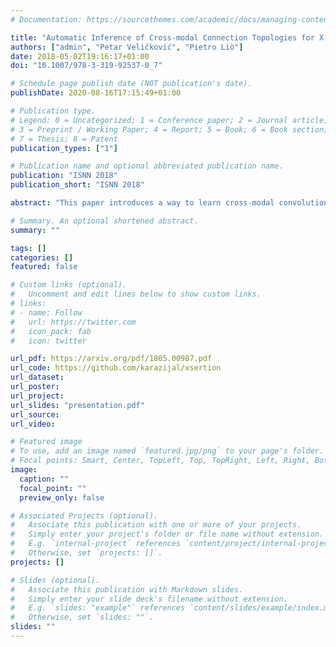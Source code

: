 ```yaml
---
# Documentation: https://sourcethemes.com/academic/docs/managing-content/

title: "Automatic Inference of Cross-modal Connection Topologies for X-CNNs"
authors: ["admin", "Petar Veličković", "Pietro Liò"]
date: 2018-05-02T19:16:17+01:00
doi: "10.1007/978-3-319-92537-0_7"

# Schedule page publish date (NOT publication's date).
publishDate: 2020-08-16T17:15:49+01:00

# Publication type.
# Legend: 0 = Uncategorized; 1 = Conference paper; 2 = Journal article;
# 3 = Preprint / Working Paper; 4 = Report; 5 = Book; 6 = Book section;
# 7 = Thesis; 8 = Patent
publication_types: ["1"]

# Publication name and optional abbreviated publication name.
publication: "ISNN 2018"
publication_short: "ISNN 2018"

abstract: "This paper introduces a way to learn cross-modal convolutional neural network (X-CNN) architectures from a base convolutional network (CNN) and the training data to reduce the design cost and enable applying cross-modal networks in sparse data environments. Two approaches for building X-CNNs are presented. The base approach learns the topology in a data-driven manner, by using measurements performed on the base CNN and supplied data. The iterative approach performs further optimisation of the topology through a combined learning procedure, simultaneously learning the topology and training the network. The approaches were evaluated agains examples of hand-designed X-CNNs and their base variants, showing superior performance and, in some cases, gaining an additional 9% of accuracy. From further considerations, we conclude that the presented methodology takes less time than any manual approach would, whilst also significantly reducing the design complexity. The application of the methods is fully automated and implemented in Xsertion library."

# Summary. An optional shortened abstract.
summary: ""

tags: []
categories: []
featured: false

# Custom links (optional).
#   Uncomment and edit lines below to show custom links.
# links:
# - name: Follow
#   url: https://twitter.com
#   icon_pack: fab
#   icon: twitter

url_pdf: https://arxiv.org/pdf/1805.00987.pdf
url_code: https://github.com/karazijal/xsertion
url_dataset:
url_poster:
url_project:
url_slides: "presentation.pdf"
url_source:
url_video:

# Featured image
# To use, add an image named `featured.jpg/png` to your page's folder. 
# Focal points: Smart, Center, TopLeft, Top, TopRight, Left, Right, BottomLeft, Bottom, BottomRight.
image:
  caption: ""
  focal_point: ""
  preview_only: false

# Associated Projects (optional).
#   Associate this publication with one or more of your projects.
#   Simply enter your project's folder or file name without extension.
#   E.g. `internal-project` references `content/project/internal-project/index.md`.
#   Otherwise, set `projects: []`.
projects: []

# Slides (optional).
#   Associate this publication with Markdown slides.
#   Simply enter your slide deck's filename without extension.
#   E.g. `slides: "example"` references `content/slides/example/index.md`.
#   Otherwise, set `slides: ""`.
slides: ""
---
```

